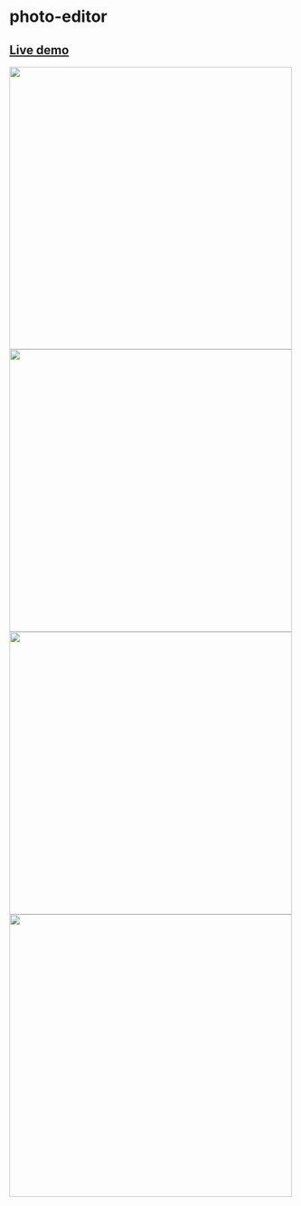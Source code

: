 # photo-editor
## <a href="https://yathrebamarneh.github.io/photo-editor/">Live demo</a>
<div>
  <img width="500px" src=""/>
  <img width="500px" src=""/>
</div>
<div>
  <img width="500px" src=""/>
  <img width="500px" src=""/>
</div>

